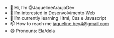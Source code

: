 - 👋 Hi, I’m @JaquelineAraujoDev
- 👀 I’m interested in Desenvolvimento Web
- 🌱 I’m currently learning Html, Css e Javascript
- 📫 How to reach me jaqueline.bey4@gmail.com
- 😄 Pronouns: Ela/dela


<!---
JaquelineAraujoDev/JaquelineAraujoDev is a ✨ special ✨ repository because its `README.md` (this file) appears on your GitHub profile.
You can click the Preview link to take a look at your changes.
--->
